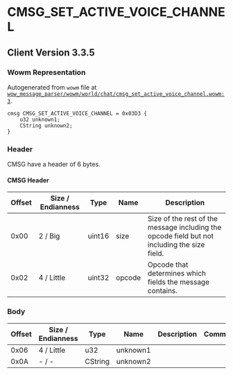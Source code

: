 # CMSG_SET_ACTIVE_VOICE_CHANNEL

## Client Version 3.3.5

### Wowm Representation

Autogenerated from `wowm` file at [`wow_message_parser/wowm/world/chat/cmsg_set_active_voice_channel.wowm:3`](https://github.com/gtker/wow_messages/tree/main/wow_message_parser/wowm/world/chat/cmsg_set_active_voice_channel.wowm#L3).
```rust,ignore
cmsg CMSG_SET_ACTIVE_VOICE_CHANNEL = 0x03D3 {
    u32 unknown1;
    CString unknown2;
}
```
### Header

CMSG have a header of 6 bytes.

#### CMSG Header

| Offset | Size / Endianness | Type   | Name   | Description |
| ------ | ----------------- | ------ | ------ | ----------- |
| 0x00   | 2 / Big           | uint16 | size   | Size of the rest of the message including the opcode field but not including the size field.|
| 0x02   | 4 / Little        | uint32 | opcode | Opcode that determines which fields the message contains.|

### Body

| Offset | Size / Endianness | Type | Name | Description | Comment |
| ------ | ----------------- | ---- | ---- | ----------- | ------- |
| 0x06 | 4 / Little | u32 | unknown1 |  |  |
| 0x0A | - / - | CString | unknown2 |  |  |

